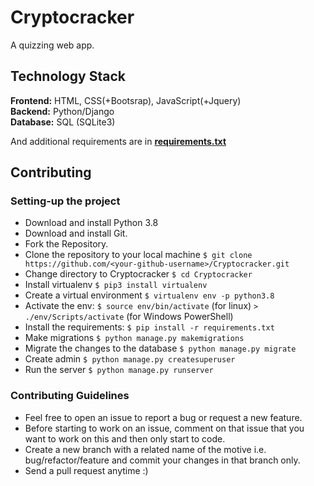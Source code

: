 # Cryptocracker

A quizzing web app.


## Technology Stack

**Frontend:** HTML, CSS(+Bootsrap), JavaScript(+Jquery)  
**Backend:** Python/Django  
**Database:** SQL (SQLite3)  

And additional requirements are in [**requirements.txt**](https://github.com/jkrlr/Cryptocracker/blob/master/mysite/requirement.txt)

## Contributing

### Setting-up the project

  * Download and install Python 3.8
  * Download and install Git.
  * Fork the Repository.
  * Clone the repository to your local machine `$ git clone https://github.com/<your-github-username>/Cryptocracker.git`
  * Change directory to Cryptocracker `$ cd Cryptocracker`
  * Install virtualenv `$ pip3 install virtualenv`
  * Create a virtual environment `$ virtualenv env -p python3.8`  
  * Activate the env: `$ source env/bin/activate` (for linux) `> ./env/Scripts/activate` (for Windows PowerShell)
  * Install the requirements: `$ pip install -r requirements.txt`
  * Make migrations `$ python manage.py makemigrations`
  * Migrate the changes to the database `$ python manage.py migrate`
  * Create admin `$ python manage.py createsuperuser`
  * Run the server `$ python manage.py runserver`
 

### Contributing Guidelines 
  * Feel free to open an issue to report a bug or request a new feature.
  * Before starting to work on an issue, comment on that issue that you want to work on this and then only start to code.
  * Create a new branch with a related name of the motive i.e. bug/refactor/feature and commit your changes in that branch only.  
  * Send a pull request anytime :) 

